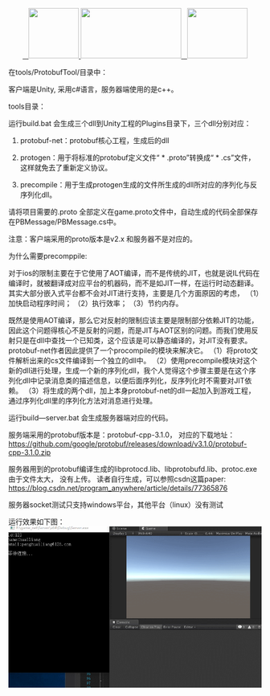 <p align="center">
	 <a href="https://huailiang.github.io/">
	    <img src="https://huailiang.github.io/img/cpp.jpeg" width="100" height="100">
    	</a>
	<a href="https://unity3d.com/cn/">
	    <img src="https://huailiang.github.io/img/unity.jpeg" width="200" height="100">
	</a>
    	<a href="https://huailiang.github.io/">
    	<img src="https://huailiang.github.io/img/avatar-Alex.jpg" width="120" height="100">
   	</a>
</p>

在tools/ProtobufTool/目录中：

客户端是Unity, 采用c#语言，服务器端使用的是c++。


tools目录：

运行build.bat 会生成三个dll到Unity工程的Plugins目录下，三个dll分别对应：

1. protobuf-net：protobuf核心工程，生成后的dll

2. protogen：用于将标准的protobuf定义文件“ * .proto”转换成“ * .cs”文件，这样就免去了重新定义协议。

3. precompile：用于生成protogen生成的文件所生成的dll所对应的序列化与反序列化dll。

请将项目需要的.proto 全部定义在game.proto文件中，自动生成的代码全部保存在PBMessage/PBMessage.cs中。

注意：客户端采用的proto版本是v2.x 和服务器不是对应的。

为什么需要precomppile:

对于ios的限制主要在于它使用了AOT编译，而不是传统的JIT，也就是说IL代码在编译时，就被翻译成对应平台的机器码，而不是如JIT一样，在运行时动态翻译。其实大部分嵌入式平台都不会对JIT进行支持，主要是几个方面原因的考虑，
（1）加快启动程序时间；
（2）执行效率；
（3）节约内存。

既然是使用AOT编译，那么它对反射的限制应该主要是限制部分依赖JIT的功能，因此这个问题得核心不是反射的问题，而是JIT与AOT区别的问题。而我们使用反射只是在dll中查找一个已知类，这个应该是可以静态编译的，对JIT没有要求。protobuf-net作者因此提供了一个procompile的模块来解决它。
（1）将proto文件解析出来的cs文件编译到一个独立的dll中。
（2）使用precompile模块对这个新的dll进行处理，生成一个新的序列化dll，我个人觉得这个步骤主要是在这个序列化dll中记录消息类的描述信息，以便后面序列化，反序列化时不需要对JIT依赖。
（3）将生成的两个dll，加上本身protobuf-net的dll一起加入到游戏工程，通过序列化dll里的序列化方法对消息进行处理。

运行build—server.bat 会生成服务器端对应的代码。

服务端采用的protobuf版本是：protobuf-cpp-3.1.0， 对应的下载地址：https://github.com/google/protobuf/releases/download/v3.1.0/protobuf-cpp-3.1.0.zip

服务器用到的protobuf编译生成的libprotocd.lib、libprotobufd.lib、protoc.exe由于文件太大， 没有上传。
读者自行生成，可以参照csdn这篇paper: https://blog.csdn.net/program_anywhere/article/details/77365876  

服务器socket测试只支持windows平台，其他平台（linux）没有测试

运行效果如下图：
<img src="tools/img/show.gif">